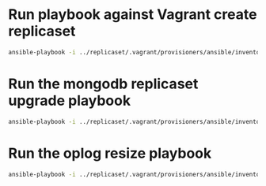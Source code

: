 
# Run playbook against Vagrant create replicaset

```bash
ansible-playbook -i ../replicaset/.vagrant/provisioners/ansible/inventory/vagrant_ansible_inventory --ask-vault-pass --become rolling_os_update.yml
```

# Run the mongodb replicaset upgrade playbook

```bash
ansible-playbook -i ../replicaset/.vagrant/provisioners/ansible/inventory/vagrant_ansible_inventory --ask-vault-pass --become mongodb_replicaset_upgrade.yml
```

# Run the oplog resize playbook

```bash
ansible-playbook -i ../replicaset/.vagrant/provisioners/ansible/inventory/vagrant_ansible_inventory --ask-vault-pass --become resize_oplog.yml
```
